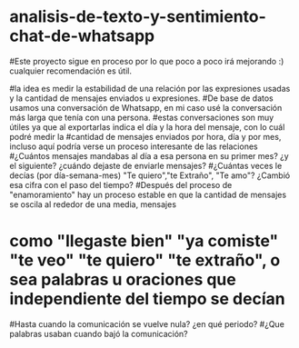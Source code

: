 # analisis-de-texto-y-sentimiento-chat-de-whatsapp

#Este proyecto sigue en proceso por lo que poco a poco irá mejorando :) cualquier recomendación es útil.

#la idea es medir la estabilidad de una relación por las expresiones usadas y la cantidad de mensajes enviados u expresiones.
#De base de datos usamos una conversación de Whatsapp, en mi caso usé la conversación más larga que tenía con una persona.
#estas conversaciones son muy útiles ya que al exportarlas indica el día y la hora del mensaje, con lo cuál podré medir la 
#cantidad de mensajes enviados por hora, día y por mes, incluso aquí podría verse un proceso interesante de las relaciones
#¿Cuántos mensajes mandabas al día a esa persona en su primer mes? ¿y el siguiente? ¿cuándo dejaste de enviarle mensajes? 
#¿Cuántas veces le decías (por día-semana-mes) "Te quiero","te Extraño", "Te amo"? ¿Cambió esa cifra con el paso del tiempo? 
#Después del proceso de  "enamoramiento" hay un proceso estable en que la cantidad de mensajes se oscila al rededor de una media, mensajes
# como "llegaste bien" "ya comiste" "te veo" "te quiero" "te extraño", o sea palabras u oraciones que independiente del tiempo se decían
#Hasta cuando la comunicación se vuelve nula? ¿en qué periodo?
#¿Que palabras usaban cuando bajó la comunicación?
